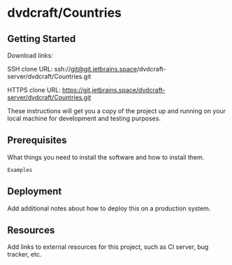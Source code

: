 # dvdcraft/Countries



## Getting Started

Download links:

SSH clone URL: ssh://git@git.jetbrains.space/dvdcraft-server/dvdcraft/Countries.git

HTTPS clone URL: https://git.jetbrains.space/dvdcraft-server/dvdcraft/Countries.git



These instructions will get you a copy of the project up and running on your local machine for development and testing purposes.

## Prerequisites

What things you need to install the software and how to install them.

```
Examples
```

## Deployment

Add additional notes about how to deploy this on a production system.

## Resources

Add links to external resources for this project, such as CI server, bug tracker, etc.
